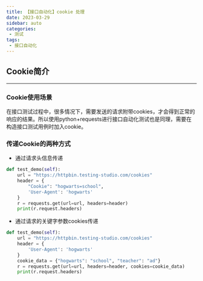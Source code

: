 ```yaml
---
title: 【接口自动化】cookie 处理
date: 2023-03-29
sidebar: auto
categories:
 - 测试
tags:
 - 接口自动化
---
```


## Cookie简介

---

### Cookie使用场景

在接口测试过程中，很多情况下，需要发送的请求附带cookies，才会得到正常的响应的结果。所以使用python+requests进行接口自动化测试也是同理，需要在构造接口测试用例时加入cookie。

### 传递Cookie的两种方式

- 通过请求头信息传递

```python
def test_demo(self):
    url = "https://httpbin.testing-studio.com/cookies"
    header = {
        "Cookie": "hogwarts=school",
        'User-Agent': 'hogwarts'
    }
    r = requests.get(url=url, headers=header)
    print(r.request.headers)
```

- 通过请求的关键字参数cookies传递

```python
def test_demo(self):
    url = "https://httpbin.testing-studio.com/cookies"
    header = {
        'User-Agent': 'hogwarts'
    }
    cookie_data = {"hogwarts": "school", "teacher": "ad"}
    r = requests.get(url=url, headers=header, cookies=cookie_data)
    print(r.request.headers)
```